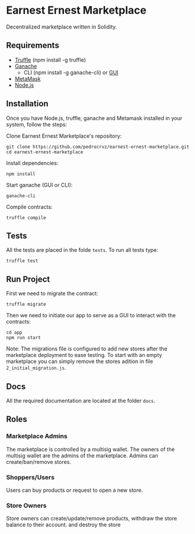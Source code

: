 # Earnest Ernest Marketplace

Decentralized marketplace written in Solidity.

## Requirements

- [Truffle](https://www.trufflesuite.com/truffle) (npm install -g truffle)
- [Ganache](https://www.trufflesuite.com/ganache)
  - CLI (npm install -g ganache-cli) or [GUI](https://www.trufflesuite.com/ganache)
- [MetaMask](https://metamask.io)
- [Node.js](https://nodejs.org/en/)

## Installation

Once you have Node.js, truffle, ganache and Metamask installed in your system, follow the steps:

Clone Earnest Ernest Marketplace's repository:

```
git clone https://github.com/pedrocrvz/earnest-ernest-marketplace.git
cd earnest-ernest-marketplace
```

Install dependencies:

```
npm install
```

Start ganache (GUI or CLI):

```
ganache-cli
```

Compile contracts:

```
truffle compile
```

## Tests

All the tests are placed in the folde `tests`. To run all tests type:

```
truffle test
```

## Run Project

First we need to migrate the contract:

```
truffle migrate
```

Then we need to initiate our app to serve as a GUI to interact with the contracts:

```
cd app
npm run start
```

Note: The migrations file is configured to add new stores after the marketplace deployment to ease testing. To start with an empty marketplace you can simply remove the stores adition in file `2_initial_migration.js`.

## Docs

All the required documentation are located at the folder `docs`.

## Roles

### Marketplace Admins

The marketplace is controlled by a multisig wallet. The owners of the multisig wallet are the admins of the marketplace. Admins can create/ban/remove stores.

### Shoppers/Users

Users can buy products or request to open a new store.

### Store Owners

Store owners can create/update/remove products, withdraw the store balance to their account. and destroy the store
